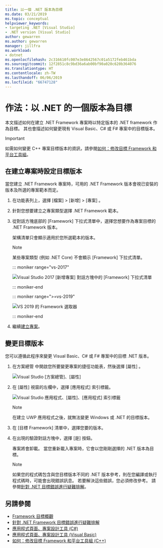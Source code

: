 ```yaml
---
title: 以一個 .NET 版本為目標
ms.date: 03/21/2019
ms.topic: conceptual
helpviewer_keywords:
- targeting .NET [Visual Studio]
- .NET version [Visual Studio]
author: gewarren
ms.author: gewarren
manager: jillfra
ms.workload:
- dotnet
ms.openlocfilehash: 2c316610fc007e3e8642567c01a5172feb461bda
ms.sourcegitcommit: 12f2851c8c9bd36a6ab00bf90a020c620b364076
ms.translationtype: HT
ms.contentlocale: zh-TW
ms.lasthandoff: 06/06/2019
ms.locfileid: "66747128"
---
```

# <a name="how-to-target-a-version-of-net"></a>作法：以 .NET 的一個版本為目標

本文描述如何在建立 .NET Framework 專案時以特定版本的 .NET framework 作為目標。 其也會描述如何變更現有 Visual Basic、C# 或 F# 專案中的目標版本。

> [!IMPORTANT]
> 如需如何變更 C++ 專案目標版本的資訊，請參閱[如何：修改目標 Framework 和平台工具組](/cpp/build/how-to-modify-the-target-framework-and-platform-toolset)。

## <a name="target-a-version-when-you-create-a-project"></a>在建立專案時設定目標版本

當您建立 .NET Framework 專案時，可用的 .NET Framework 版本會視已安裝的版本及所選的專案範本而定。

1. 在功能表列上，選擇 [檔案]   > [新增]   > [專案]  。

1. 針對您想要建立之專案類型選擇 .NET Framework 範本。

1. 從對話方塊底部的 [Framework]  下拉式清單中，選擇您想要作為專案目標的 .NET Framework 版本。

   架構清單只會顯示適用於您所選範本的版本。

   > [!NOTE]
   > 某些專案類型 (例如 .NET Core) 不會顯示 [Framework]  下拉式清單。

   ::: moniker range="vs-2017"

   ![Visual Studio 2017 [新增專案] 對話方塊中的 [Framework] 下拉式清單](media/vside-newproject-framework.png)

   ::: moniker-end

   ::: moniker range=">=vs-2019"

   ![VS 2019 的 Framework 選取器](media/vs-2019/configure-new-project-framework.png)

   ::: moniker-end

1. 繼續[建立專案](create-new-project.md)。

## <a name="change-the-targeted-version"></a>變更目標版本

您可以遵循此程序來變更 Visual Basic、C# 或 F# 專案中的目標 .NET 版本。

1. 在方案總管  中開啟您所要變更專案的捷徑功能表，然後選擇 [屬性]  。

    ![Visual Studio [方案總管]、[屬性]](../ide/media/vs_slnexplorer_properties.png)

1. 在 [屬性]  視窗的左欄中，選擇 [應用程式]  索引標籤。

    ![Visual Studio 應用程式、[屬性]、[應用程式] 索引標籤](../ide/media/vs_slnexplorer_properties_applicationtab.png)

    > [!NOTE]
    > 在建立 UWP 應用程式之後，就無法變更 Windows 或 .NET 的目標版本。

1. 在 [目標 Framework]  清單中，選擇您要的版本。

1. 在出現的驗證對話方塊中，選擇 [是]  按鈕。

    專案將會卸載。 當您重新載入專案時，它會以您剛剛選擇的 .NET 版本為目標。

    > [!NOTE]
    > 如果您的程式碼包含與您目標版本不同的 .NET 版本參考，則在您編譯或執行程式碼時，可能會出現錯誤訊息。 若要解決這些錯誤，您必須修改參考。 請參閱[針對 .NET 目標錯誤進行疑難排解](../msbuild/troubleshooting-dotnet-framework-targeting-errors.md)。

## <a name="see-also"></a>另請參閱

- [Framework 目標概觀](../ide/visual-studio-multi-targeting-overview.md)
- [針對 .NET Framework 目標錯誤進行疑難排解](../msbuild/troubleshooting-dotnet-framework-targeting-errors.md)
- [應用程式頁面、專案設計工具 (C#)](../ide/reference/application-page-project-designer-csharp.md)
- [應用程式頁面、專案設計工具 (Visual Basic)](../ide/reference/application-page-project-designer-visual-basic.md)
- [如何：修改目標 Framework 和平台工具組 (C++)](/cpp/build/how-to-modify-the-target-framework-and-platform-toolset)